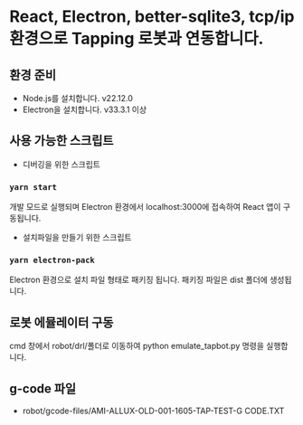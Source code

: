 # React, Electron, better-sqlite3, tcp/ip 환경으로 Tapping 로봇과 연동합니다.

## 환경 준비

-   Node.js를 설치합니다. v22.12.0
-   Electron을 설치합니다. v33.3.1 이상

## 사용 가능한 스크립트

-   디버깅을 위한 스크립트

### `yarn start`

개발 모드로 실행되며 Electron 환경에서 localhost:3000에 접속하여 React 앱이 구동됩니다.

-   설치파일을 만들기 위한 스크립트

### `yarn electron-pack`

Electron 환경으로 설치 파일 형태로 패키징 됩니다.
패키징 파일은 dist 폴더에 생성됩니다.

## 로봇 에뮬레이터 구동

cmd 창에서 robot/drl/폴더로 이동하여
python emulate_tapbot.py 명령을 실행합니다.

## g-code 파일

-   robot/gcode-files/AMI-ALLUX-OLD-001-1605-TAP-TEST-G CODE.TXT
